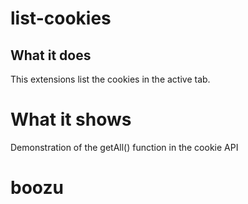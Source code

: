 # list-cookies

## What it does

This extensions list the cookies in the active tab.

# What it shows

Demonstration of the getAll() function in the cookie API
# boozu
